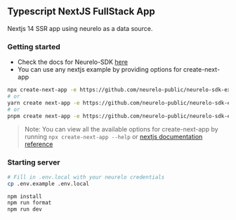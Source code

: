## Typescript NextJS FullStack App

Nextjs 14 SSR app using neurelo as a data source.

### Getting started

- Check the docs for Neurelo-SDK [here](https://docs.neurelo.com/sdks/typescript-javascript-sdk)
- You can use any nextjs example by providing options for create-next-app

```bash
npx create-next-app -e https://github.com/neurelo-public/neurelo-sdk-examples/tree/main/typescript/nextjs
# or
yarn create next-app -e https://github.com/neurelo-public/neurelo-sdk-examples/tree/main/typescript/nextjs
# or
pnpm create next-app -e https://github.com/neurelo-public/neurelo-sdk-examples/tree/main/typescript/nextjs
```

> Note: You can view all the available options for create-next-app by running `npx create-next-app --help` or [nextjs documentation reference](https://nextjs.org/docs/app/api-reference/create-next-app#non-interactive)

### Starting server

```bash
# Fill in .env.local with your neurelo credentials
cp .env.example .env.local

npm install
npm run format
npm run dev
```
